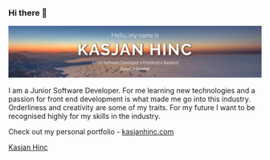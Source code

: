 ### Hi there 👋

![README](./readme.png)

I am a Junior Software Developer. For me learning new technologies and a passion for front end development is what made me go into this industry. Orderliness and creativity are some of my traits. For my future I want to be recognised highly for my skills in the industry.

Check out my personal portfolio - [kasjanhinc.com](https://kasjanhinc.com/)

<div class="LI-profile-badge"  data-version="v1" data-size="large" data-locale="en_US" data-type="horizontal" data-theme="dark" data-vanity="kasjan-hinc"><a class="LI-simple-link" href='https://uk.linkedin.com/in/kasjan-hinc?trk=profile-badge'>Kasjan Hinc</a></div>
